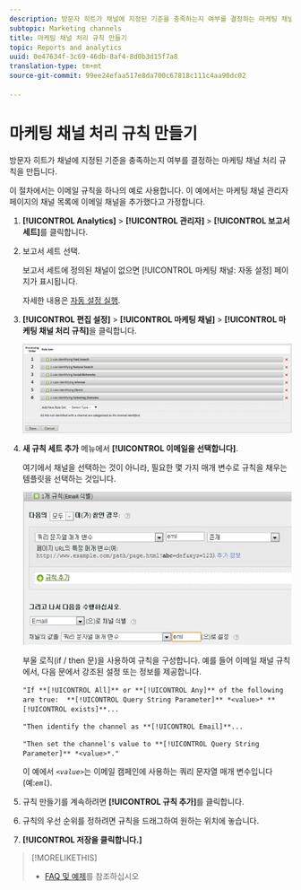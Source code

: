 ```yaml
---
description: 방문자 히트가 채널에 지정된 기준을 충족하는지 여부를 결정하는 마케팅 채널 처리 규칙을 만듭니다.
subtopic: Marketing channels
title: 마케팅 채널 처리 규칙 만들기
topic: Reports and analytics
uuid: 0e47634f-3c69-46db-8af4-8d0b3d15f7a8
translation-type: tm+mt
source-git-commit: 99ee24efaa517e8da700c67818c111c4aa90dc02

---
```



# 마케팅 채널 처리 규칙 만들기

방문자 히트가 채널에 지정된 기준을 충족하는지 여부를 결정하는 마케팅 채널 처리 규칙을 만듭니다.

이 절차에서는 이메일 규칙을 하나의 예로 사용합니다. 이 예에서는 마케팅 채널 관리자 페이지의 채널 목록에 이메일 채널을 추가했다고 가정합니다.

1. **[!UICONTROL Analytics]** &gt; **[!UICONTROL 관리자]** &gt; **[!UICONTROL 보고서 세트]**&#x200B;를 클릭합니다.
1. 보고서 세트 선택.

   보고서 세트에 정의된 채널이 없으면 [!UICONTROL 마케팅 채널: 자동 설정] 페이지가 표시됩니다.

   자세한 내용은 [자동 설정 실행](/help/components/c-marketing-channels/c-channel-autosetup.md).

1. **[!UICONTROL 편집 설정]** &gt; **[!UICONTROL 마케팅 채널]** &gt; **[!UICONTROL 마케팅 채널 처리 규칙]**&#x200B;을 클릭합니다.

   ![단계 결과](assets/marketing_channel_rules.png)

1. **새 규칙 세트 추가** 메뉴에서 **[!UICONTROL 이메일을 선택합니다]**.

   여기에서 채널을 선택하는 것이 아니라, 필요한 몇 가지 매개 변수로 규칙을 채우는 템플릿을 선택하는 것입니다.

   ![단계 결과](assets/example_email.png)

   부울 로직(if / then 문)을 사용하여 규칙을 구성합니다. 예를 들어 이메일 채널 규칙에서, 다음 문에서 강조된 설정 또는 정보를 제공합니다.

   `"If **[!UICONTROL All]** or **[!UICONTROL Any]** of the following are true:  **[!UICONTROL Query String Parameter]** *<value>* **[!UICONTROL exists]**...`

   `"Then identify the channel as **[!UICONTROL Email]**...`

   `"Then set the channel's value to **[!UICONTROL Query String Parameter]** *<value>*."`

   이 예에서 *`<value>`*&#x200B;는 이메일 캠페인에 사용하는 쿼리 문자열 매개 변수입니다(예:*`eml`*).
1. 규칙 만들기를 계속하려면 **[!UICONTROL 규칙 추가]**&#x200B;를 클릭합니다.
1. 규칙의 우선 순위를 정하려면 규칙을 드래그하여 원하는 위치에 놓습니다.
1. **[!UICONTROL 저장을 클릭합니다.]**

>[!MORELIKETHIS]
>
>* [FAQ 및 예제](/help/components/c-marketing-channels/c-faq.md)를 참조하십시오

